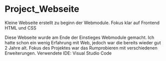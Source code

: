 # Project_Webseite
Kleine Webseite erstellt zu beginn der Webmodule. Fokus klar auf Frontend HTML und CSS

Diese Webseite wurde am Ende der Einstieges Webmodule gemacht. Ich hatte schon ein wenig Erfahrung mit Web, jedoch war die bereits wieder gut 2 Jahre alt.
Fokus des Projektes war das Rumprobieren mit verschiedenen Erweiterungen.
Verwendete IDE: Visual Studio Code

